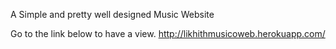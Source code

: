 A Simple and pretty well designed Music Website

Go to the link below to have a view. 
http://likhithmusicoweb.herokuapp.com/

